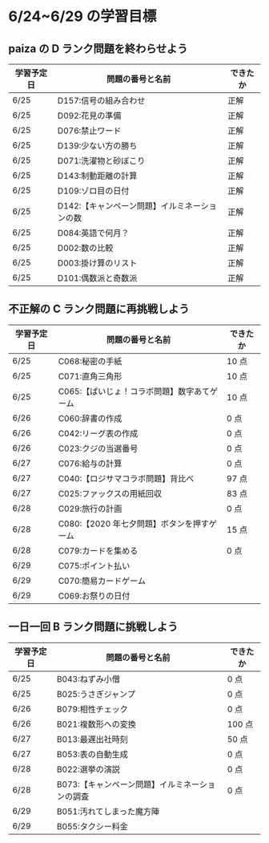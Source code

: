# 6/24~6/29 の学習目標

## paiza の D ランク問題を終わらせよう

| 学習予定日 | 問題の番号と名前                              | できたか |
| ---------- | --------------------------------------------- | -------- |
| 6/25       | D157:信号の組み合わせ                         | 正解     |
| 6/25       | D092:花見の準備                               | 正解     |
| 6/25       | D076:禁止ワード                               | 正解     |
| 6/25       | D139:少ない方の勝ち                           | 正解     |
| 6/25       | D071:洗濯物と砂ぼこり                         | 正解     |
| 6/25       | D143:制動距離の計算                           | 正解     |
| 6/25       | D109:ゾロ目の日付                             | 正解     |
| 6/25       | D142:【キャンペーン問題】イルミネーションの数 | 正解     |
| 6/25       | D084:英語で何月？                             | 正解     |
| 6/25       | D002:数の比較                                 | 正解     |
| 6/25       | D003:掛け算のリスト                           | 正解     |
| 6/25       | D101:偶数派と奇数派                           | 正解     |

## 不正解の C ランク問題に再挑戦しよう

| 学習予定日 | 問題の番号と名前                            | できたか |
| ---------- | ------------------------------------------- | -------- |
| 6/25       | C068:秘密の手紙                             | 10 点    |
| 6/25       | C071:直角三角形                             | 10 点    |
| 6/25       | C065:【ぱいじょ！コラボ問題】数字あてゲーム | 10 点    |
| 6/26       | C060:辞書の作成                             | 0 点     |
| 6/26       | C042:リーグ表の作成                         | 0 点     |
| 6/26       | C023:クジの当選番号                         | 0 点     |
| 6/27       | C076:給与の計算                             | 0 点     |
| 6/27       | C040:【ロジサマコラボ問題】背比べ           | 97 点    |
| 6/27       | C025:ファックスの用紙回収                   | 83 点    |
| 6/28       | C029:旅行の計画                             | 0 点     |
| 6/28       | C080:【2020 年七夕問題】ボタンを押すゲーム  | 15 点    |
| 6/28       | C079:カードを集める                         | 0 点     |
| 6/29       | C075:ポイント払い                           |          |
| 6/29       | C070:簡易カードゲーム                       |          |
| 6/29       | C069:お祭りの日付                           |          |

## 一日一回 B ランク問題に挑戦しよう

| 学習予定日 | 問題の番号と名前                                | できたか |
| ---------- | ----------------------------------------------- | -------- |
| 6/25       | B043:ねずみ小僧                                 | 0 点     |
| 6/25       | B025:うさぎジャンプ                             | 0 点     |
| 6/26       | B079:相性チェック                               | 0 点     |
| 6/26       | B021:複数形への変換                             | 100 点   |
| 6/27       | B013:最遅出社時刻                               | 50 点    |
| 6/27       | B053:表の自動生成                               | 0 点     |
| 6/28       | B022:選挙の演説                                 | 0 点     |
| 6/28       | B073:【キャンペーン問題】イルミネーションの調査 | 0 点     |
| 6/29       | B051:汚れてしまった魔方陣                       |          |
| 6/29       | B055:タクシー料金                               |          |
